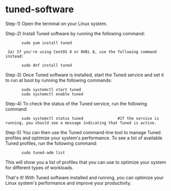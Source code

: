 # tuned-software

Step-1) Open the terminal on your Linux system.

Step-2) Install Tuned software by running the following command:

           sudo yum install tuned
					 
     2a) If you're using CentOS 8 or RHEL 8, use the following command instead:
     
           sudo dnf install tuned
	
Step-3) Once Tuned software is installed, start the Tuned service and set it to run at boot by running the following commands:

           sudo systemctl start tuned
           sudo systemctl enable tuned
	
Step-4) To check the status of the Tuned service, run the following command:

           sudo systemctl status tuned               #If the service is running, you should see a message indicating that Tuned is active.
	
Step-5) You can then use the Tuned command-line tool to manage Tuned profiles and optimize your system's performance. To see a list of available Tuned profiles, run the following command:

           sudo tuned-adm list
	
This will show you a list of profiles that you can use to optimize your system for different types of workloads.

That's it! With Tuned software installed and running, you can optimize your Linux system's performance and improve your productivity.
        

         
